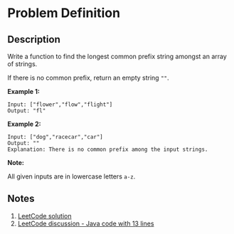 # Problem Definition

## Description

Write a function to find the longest common prefix string amongst an array of strings.

If there is no common prefix, return an empty string `""`.

**Example 1:**

```text
Input: ["flower","flow","flight"]
Output: "fl"
```

**Example 2:**

```text
Input: ["dog","racecar","car"]
Output: ""
Explanation: There is no common prefix among the input strings.
```

**Note:**

All given inputs are in lowercase letters `a-z`.

## Notes

1. [LeetCode solution](https://leetcode.com/problems/longest-common-prefix/solution/)
1. [LeetCode discussion - Java code with 13 lines](https://leetcode.com/problems/longest-common-prefix/discuss/6910/Java-code-with-13-lines)